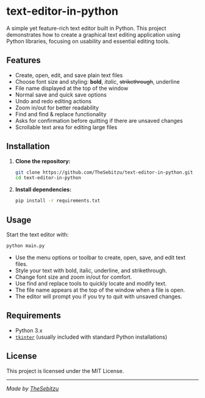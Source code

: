 # text-editor-in-python

A simple yet feature-rich text editor built in Python. This project demonstrates how to create a graphical text editing application using Python libraries, focusing on usability and essential editing tools.

## Features

- Create, open, edit, and save plain text files
- Choose font size and styling: **bold**, *italic*, ~~strikethrough~~, underline
- File name displayed at the top of the window
- Normal save and quick save options
- Undo and redo editing actions
- Zoom in/out for better readability
- Find and find & replace functionality
- Asks for confirmation before quitting if there are unsaved changes
- Scrollable text area for editing large files

## Installation

1. **Clone the repository:**
   ```sh
   git clone https://github.com/TheSebitzu/text-editor-in-python.git
   cd text-editor-in-python
   ```

2. **Install dependencies:**
     ```sh
     pip install -r requirements.txt
     ```

## Usage

Start the text editor with:
```sh
python main.py
```

- Use the menu options or toolbar to create, open, save, and edit text files.
- Style your text with bold, italic, underline, and strikethrough.
- Change font size and zoom in/out for comfort.
- Use find and replace tools to quickly locate and modify text.
- The file name appears at the top of the window when a file is open.
- The editor will prompt you if you try to quit with unsaved changes.

## Requirements

- Python 3.x
- [`tkinter`](https://docs.python.org/3/library/tkinter.html) (usually included with standard Python installations)

## License

This project is licensed under the MIT License.

---

*Made by [TheSebitzu](https://github.com/TheSebitzu)*

